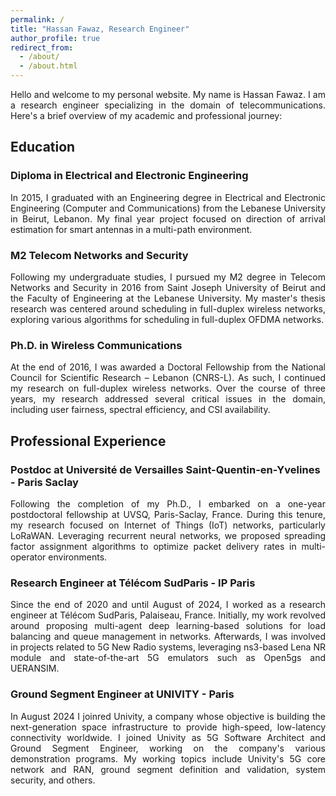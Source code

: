 ```yaml
---
permalink: /
title: "Hassan Fawaz, Research Engineer"
author_profile: true
redirect_from: 
  - /about/
  - /about.html
---
```


<!-- Google tag (gtag.js) -->
<script async src="https://www.googletagmanager.com/gtag/js?id=G-DGZVV6WLNF"></script>
<script>
  window.dataLayer = window.dataLayer || [];
  function gtag(){dataLayer.push(arguments);}
  gtag('js', new Date());

  gtag('config', 'G-DGZVV6WLNF');
</script>

<div style="text-align: justify;">
Hello and welcome to my personal website. My name is Hassan Fawaz. I am a research engineer specializing in the domain of telecommunications. Here's a brief overview of my academic and professional journey:
</div>

## Education


### Diploma in Electrical and Electronic Engineering
<div style="text-align: justify;">
In 2015, I graduated with an Engineering degree in Electrical and Electronic Engineering (Computer and Communications) from the Lebanese University in Beirut, Lebanon. My final year project focused on direction of arrival estimation for smart antennas in a multi-path environment.
</div>


### M2 Telecom Networks and Security
<div style="text-align: justify;">
Following my undergraduate studies, I pursued my M2 degree in Telecom Networks and Security in 2016 from Saint Joseph University of Beirut and the Faculty of Engineering at the Lebanese University. My master's thesis research was centered around scheduling in full-duplex wireless networks, exploring various algorithms for scheduling in full-duplex OFDMA networks.
</div>


### Ph.D. in Wireless Communications
<div style="text-align: justify;">
At the end of 2016, I was awarded a Doctoral Fellowship from the National Council for Scientific Research – Lebanon (CNRS-L). As such, I continued my research on full-duplex wireless networks. Over the course of three years, my research addressed several critical issues in the domain, including user fairness, spectral efficiency, and CSI availability.
</div>

## Professional Experience


### Postdoc at Université de Versailles Saint-Quentin-en-Yvelines - Paris Saclay
<div style="text-align: justify;">
Following the completion of my Ph.D., I embarked on a one-year postdoctoral fellowship at UVSQ, Paris-Saclay, France. During this tenure, my research focused on Internet of Things (IoT) networks, particularly LoRaWAN. Leveraging recurrent neural networks, we proposed spreading factor assignment algorithms to optimize packet delivery rates in multi-operator environments.
</div>


### Research Engineer at Télécom SudParis - IP Paris
<div style="text-align: justify;">
Since the end of 2020 and until August of 2024, I worked as a research engineer at Télécom SudParis, Palaiseau, France. Initially, my work revolved around proposing multi-agent deep learning-based solutions for load balancing and queue management in networks. Afterwards, I was involved in projects related to 5G New Radio systems, leveraging ns3-based Lena NR module and state-of-the-art 5G emulators such as Open5gs and UERANSIM.
</div>

### Ground Segment Engineer at UNIVITY - Paris
<div style="text-align: justify;">
In August 2024 I joinred Univity, a company whose objective is building the next-generation space infrastructure to provide high-speed, low-latency connectivity worldwide. I joined Univity as 5G Software Architect and Ground Segment Engineer, working on the company's various demonstration programs. My working topics include Univity's 5G core network and RAN, ground segment definition and validation, system security, and others.
</div>

